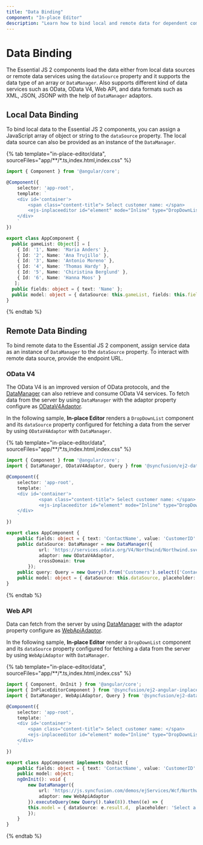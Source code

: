 ```yaml
---
title: "Data Binding"
component: "In-place Editor"
description: "Learn how to bind local and remote data for dependent components of the Essential JS 2 In-place Editor component."
---
```


# Data Binding

The Essential JS 2 components load the data either from local data sources or remote data services using the `dataSource` property and it supports the data type of an array or `DataManager`. Also supports different kind of data services such as OData, OData V4, Web API, and data formats such as XML, JSON, JSONP with the help of `DataManager` adaptors.

## Local Data Binding

To bind local data to the Essential JS 2 components, you can assign a JavaScript array of object or string to the `dataSource` property. The local data source can also be provided as an instance of the `DataManager`.

{% tab template="in-place-editor/data", sourceFiles="app/**/*.ts,index.html,index.css" %}

```typescript
import { Component } from '@angular/core';

@Component({
    selector: 'app-root',
    template: `
    <div id='container'>
        <span class="content-title"> Select customer name: </span>
        <ejs-inplaceeditor id="element" mode="Inline" type="DropDownList" value="Maria Anders" [model]="model"></ejs-inplaceeditor>
    </div>
    `
})

export class AppComponent {
  public gameList: Object[] = [
    { Id: '1', Name: 'Maria Anders' },
    { Id: '2', Name: 'Ana Trujillo' },
    { Id: '3', Name: 'Antonio Moreno' },
    { Id: '4', Name: 'Thomas Hardy' },
    { Id: '5', Name: 'Chiristina Berglund' },
    { Id: '6', Name: 'Hanna Moos' }
   ];
  public fields: object = { text: 'Name' };
  public model: object = { dataSource: this.gameList, fields: this.fields, placeholder: 'Select a customer'};
}
```

{% endtab %}

## Remote Data Binding

To bind remote data to the Essential JS 2 component, assign service data as an instance of `DataManager` to the `dataSource` property. To interact with remote data source, provide the endpoint URL.

### OData V4

The OData V4 is an improved version of OData protocols, and the [DataManager](../data/getting-started/) can also retrieve and consume OData V4 services. To fetch data from the server by using `DataManager` with the adaptor property configure as [ODataV4Adaptor](../data/adaptors/#odatav4-adaptor).

In the following sample, **In-place Editor** renders a `DropDownList` component and its `dataSource` property configured for fetching a data from the server by using `ODataV4Adaptor` with `DataManager`.

{% tab template="in-place-editor/data", sourceFiles="app/**/*.ts,index.html,index.css" %}

```typescript
import { Component } from '@angular/core';
import { DataManager, ODataV4Adaptor, Query } from '@syncfusion/ej2-data';

@Component({
    selector: 'app-root',
    template: `
    <div id='container'>
            <span class="content-title"> Select customer name: </span>
            <ejs-inplaceeditor id="element" mode="Inline" type="DropDownList" value="Maria Anders" [model]="model"></ejs-inplaceeditor>
    </div>
    `
})

export class AppComponent {
    public fields: object = { text: 'ContactName', value: 'CustomerID' };
    public dataSource: DataManager = new DataManager({
            url: 'https://services.odata.org/V4/Northwind/Northwind.svc/',
            adaptor: new ODataV4Adaptor,
            crossDomain: true
        });
    public query: Query = new Query().from('Customers').select(['ContactName', 'CustomerID']).take(6);
    public model: object = { dataSource: this.dataSource, placeholder: 'Select a customer', query: this.query, fields: this.fields };
}
```

{% endtab %}

### Web API

Data can fetch from the server by using [DataManager](../data/getting-started/) with the adaptor property configure as [WebApiAdaptor](../data/adaptors/#web-api-adaptor).

In the following sample, **In-place Editor** render a `DropDownList` component and its `dataSource` property configured for fetching a data from the server by using `WebApiAdaptor` with `DataManager`.

{% tab template="in-place-editor/data", sourceFiles="app/**/*.ts,index.html,index.css" %}

```typescript
import { Component, OnInit } from '@angular/core';
import { InPlaceEditorComponent } from '@syncfusion/ej2-angular-inplace-editor';
import { DataManager, WebApiAdaptor, Query } from '@syncfusion/ej2-data';

@Component({
    selector: 'app-root',
    template: `
    <div id='container'>
        <span class="content-title"> Select customer name: </span>
        <ejs-inplaceeditor id="element" mode="Inline" type="DropDownList" value="Maria Anders" [model]="model"></ejs-inplaceeditor>
    </div>
    `
})

export class AppComponent implements OnInit {
    public fields: object = { text: 'ContactName', value: 'CustomerID' };
    public model: object;
    ngOnInit(): void {
        new DataManager({
            url: 'https://js.syncfusion.com/demos/ejServices/Wcf/Northwind.svc/Customers/',
            adaptor: new WebApiAdaptor
        }).executeQuery(new Query().take(8)).then((e) => {
        this.model = { dataSource: e.result.d,  placeholder: 'Select a customer', fields: this.fields };
        });
    }
}
```

{% endtab %}